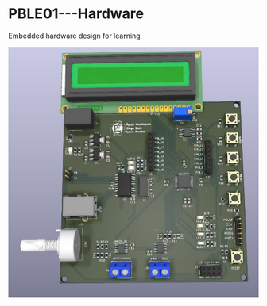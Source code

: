 # PBLE01---Hardware
Embedded hardware design for learning

![alt text](https://github.com/laurapellizari/PBLE01---Hardware/blob/main/VH3/3D/LCD_visao1.JPG)
